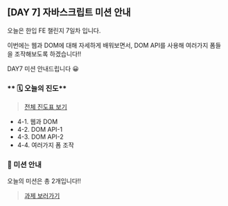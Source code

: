 ## [DAY 7] 자바스크립트 미션 안내

오늘은 한입 FE 챌린지 7일차 입니다.

이번에는 웹과 DOM에 대해 자세하게 배워보면서, DOM API를 사용해 여러가지 폼들을 조작해보도록 하겠습니다!!

DAY7 미션 안내드립니다 😀

### ** 🗓️ 오늘의 진도**

> [전체 진도표 보기](https://winterlood.notion.site/01c0f27d63084e9fa1aac5c9db76e8d8)

-   4-1. 웹과 DOM
-   4-2. DOM API-1
-   4-3. DOM API-2
-   4-4. 여러가지 폼 조작

### 🎯 미션 안내

오늘의 미션은 총 2개입니다!!

> [과제 보러가기](https://github.com/hbin12212/one-bite2/tree/main/day04/mission)
